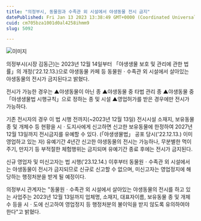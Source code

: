 ```yaml
---
title: "의정부시, 동물원과 수족관 외 시설에서 야생동물 전시 금지"
datePublished: Fri Jan 13 2023 13:38:49 GMT+0000 (Coordinated Universal Time)
cuid: cm705bza1001d0al4258ihmm9
slug: 5092

---
```



![이미지](https://cdn.hashnode.com/res/hashnode/image/upload/v1739258042082/2ede6d66-69ad-4095-9080-48eb4c3238e2.png)

의정부시(시장 김동근)는 2023년 12월 14일부터 「야생생물 보호 및 관리에 관한 법률」의 개정('22.12.13.)으로 야생동물 카페 등 동물원ㆍ수족관 외 시설에서 살아있는 야생동물의 전시가 금지된다고 밝혔다.

전시가 가능한 경우는 ▲야생동물이 아닌 종 ▲야생동물 중 타법 관리 종 ▲야생동물 중 「야생생물법 시행규칙」으로 정하는 종 및 시설 ▲영업허가를 받은 경우에만 전시가 가능하다.

기존 전시자의 경우 이 법 시행 전까지(~2023년 12월 13일) 전시시설 소재지, 보유동물 종 및 개체수 등 현황을 시ㆍ도지사에게 신고하면 신고한 보유동물에 한정하여 2027년 12월 13일까지 전시금지를 유예할 수 있다. (「야생생물법」 공포 당시('22.12.13.) 이미 영업하고 있는 자) 유예기간 4년간 신고한 야생동물의 전시는 가능하나, 무분별한 먹이주기, 만지기 등 부적절한 체험행위는 금지되며 유예기간 종료 후에는 전시가 금지된다.

신규 영업자 및 미신고자는 법 시행('23.12.14.) 이후부터 동물원ㆍ수족관 외 시설에서는 야생동물이 전시가 금지되므로 신규로 신고할 수 없으며, 미신고자는 영업정지에 해당하는 행정처분을 받게 될 예정이다.

의정부시 관계자는 "동물원ㆍ수족관 외 시설에서 살아있는 야생동물의 전시를 하고 있는 사업주는 2023년 12월 13일까지 업체명, 소재지, 대표자이름, 보유동물 종 및 개체수 등을 시ㆍ도에 신고하여 영업정지 등 행정처분의 불이익을 받지 않도록 유의하여야 한다"고 밝혔다.